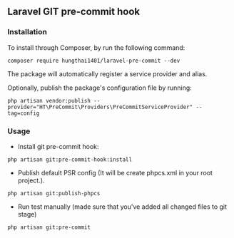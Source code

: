 ## Laravel GIT pre-commit hook

### Installation
To install through Composer, by run the following command:

```
composer require hungthai1401/laravel-pre-commit --dev
```

The package will automatically register a service provider and alias.

Optionally, publish the package's configuration file by running:

```
php artisan vendor:publish --provider="HT\PreCommit\Providers\PreCommitServiceProvider" --tag=config
```

### Usage

- Install git pre-commit hook:

```
php artisan git:pre-commit-hook:install
```

- Publish default PSR config (It will be create phpcs.xml in your root project.).

```
php artisan git:publish-phpcs
```

- Run test manually (made sure that you've added all changed files to git stage)

```
php artisan git:pre-commit
```
